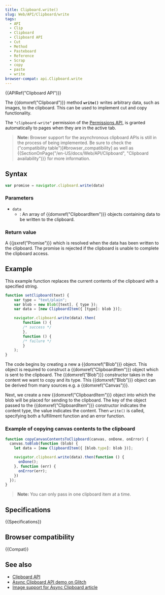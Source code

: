 ```yaml
---
title: Clipboard.write()
slug: Web/API/Clipboard/write
tags:
  - API
  - Clip
  - Clipboard
  - Clipboard API
  - Cut
  - Method
  - Pasteboard
  - Reference
  - Scrap
  - copy
  - paste
  - write
browser-compat: api.Clipboard.write
---
```

{{APIRef("Clipboard API")}}

The {{domxref("Clipboard")}} method
**`write()`** writes arbitrary data, such as images, to the
clipboard. This can be used to implement cut and copy functionality.

The `"clipboard-write"` permission of the [Permissions API](/en-US/docs/Web/API/Permissions_API), is granted
automatically to pages when they are in the active tab.

> **Note:** Browser support for the asynchronous clipboard APIs is still
> in the process of being implemented. Be sure to check the  ("compatibility table")[#browser_compatibility] as well as
> {{SectionOnPage("/en-US/docs/Web/API/Clipboard", "Clipboard availability")}} for more
> information.

## Syntax

```js
var promise = navigator.clipboard.write(data)
```

### Parameters

- `data`
  - : An array of {{domxref("ClipboardItem")}} objects containing data to be written to
    the clipboard.

### Return value

A {{jsxref("Promise")}} which is resolved when the data has been written to the
clipboard. The promise is rejected if the clipboard is unable to complete the clipboard
access.

## Example

This example function replaces the current contents of the clipboard with a specified
string.

```js
function setClipboard(text) {
    var type = "text/plain";
    var blob = new Blob([text], { type });
    var data = [new ClipboardItem({ [type]: blob })];

    navigator.clipboard.write(data).then(
        function () {
        /* success */
        },
        function () {
        /* failure */
        }
    );
}
```

The code begins by creating a new a {{domxref("Blob")}} object. This object is
required to construct a {{domxref("ClipboardItem")}} object which is sent to the
clipboard. The {{domxref("Blob")}} constructor takes in the content we want to copy
and its type. This {{domxref("Blob")}} object can be derived from many sources e.g. a {{domxref("Canvas")}}.

Next, we create a new {{domxref("ClipboardItem")}} object into which the blob will be placed for sending to the clipboard.
The key of the object passed to the {{domxref("ClipboardItem")}} constructor indicates the content type, the value indicates the content. Then `write()` is called, specifying both a fulfillment function
and an error function.

### Example of copying canvas contents to the clipboard

```js
function copyCanvasContentsToClipboard(canvas, onDone, onError) {
  canvas.toBlob(function (blob) {
    let data = [new ClipboardItem({ [blob.type]: blob })];

    navigator.clipboard.write(data).then(function () {
      onDone();
    }, function (err) {
      onError(err);
    })
  });
}
```

> **Note:** You can only pass in one clipboard item at a time.

## Specifications

{{Specifications}}

## Browser compatibility

{{Compat}}

## See also

- [Clipboard API](/en-US/docs/Web/API/Clipboard_API)
- [Async Clipboard API demo on
  Glitch](https://async-clipboard-api.glitch.me/)
- [Image support for Async
  Clipboard article](https://web.dev/image-support-for-async-clipboard/)

